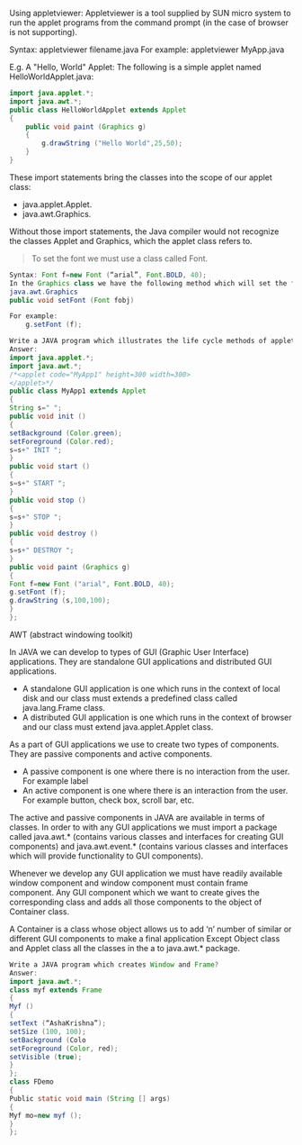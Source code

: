 


Using appletviewer: Appletviewer is a tool supplied by SUN micro system to run the applet programs from the command prompt (in the case of browser is not supporting). 

Syntax: appletviewer filename.java
For example: appletviewer MyApp.java




E.g. A "Hello, World" Applet:  The following is a simple applet named HelloWorldApplet.java: 
```java
import java.applet.*; 
import java.awt.*; 
public class HelloWorldApplet extends Applet 
{
	public void paint (Graphics g) 
	{ 
		g.drawString ("Hello World",25,50); 
	} 
} 
```

 These import statements bring the classes into the scope of our applet class: 

- java.applet.Applet. 
- java.awt.Graphics. 

Without those import statements, the Java compiler would not recognize the classes Applet and Graphics, which the applet class refers to. 



> To set the font we must use a class called Font.

```java
Syntax: Font f=new Font (“arial”, Font.BOLD, 40);
In the Graphics class we have the following method which will set the font.
java.awt.Graphics
public void setFont (Font fobj)

For example:
	g.setFont (f);

Write a JAVA program which illustrates the life cycle methods of applet?
Answer:
import java.applet.*;
import java.awt.*;
/*<applet code="MyApp1" height=300 width=300>
</applet>*/
public class MyApp1 extends Applet
{
String s=" ";
public void init ()
{
setBackground (Color.green);
setForeground (Color.red);
s=s+" INIT ";
}
public void start ()
{
s=s+" START ";
}
public void stop ()
{
s=s+" STOP ";
}
public void destroy ()
{
s=s+" DESTROY ";
}
public void paint (Graphics g)
{
Font f=new Font ("arial", Font.BOLD, 40);
g.setFont (f);
g.drawString (s,100,100);
}
};

```


AWT (abstract windowing toolkit)

In JAVA we can develop to types of GUI (Graphic User Interface) applications. They are standalone GUI applications and distributed GUI applications.

* A standalone GUI application is one which runs in the context of local disk and our class must extends a predefined class called java.lang.Frame class.
* A distributed GUI application is one which runs in the context of browser and our class must extend java.applet.Applet class.

As a part of GUI applications we use to create two types of components. They are passive components and active components.

* A passive component is one where there is no interaction from the user. For example label
* An active component is one where there is an interaction from the user. For example button,
  check box, scroll bar, etc.

The active and passive components in JAVA are available in terms of classes. In order to with any GUI applications we must import a package called java.awt.* (contains various classes and interfaces for creating GUI components) and java.awt.event.* (contains various classes and interfaces which will provide functionality to GUI components).

Whenever we develop any GUI application we must have readily available window component and window component must contain frame component. Any GUI component which we want to create gives the corresponding class and adds all those components to the object of Container class.

A Container is a class whose object allows us to add ‘n’ number of similar or different GUI components to make a final application Except Object class and Applet class all the classes in the a to java.awt.* package.

```java
Write a JAVA program which creates Window and Frame?
Answer:
import java.awt.*;
class myf extends Frame
{
Myf ()
{
setText (“AshaKrishna”);
setSize (100, 100);
setBackground (Colo
setForeground (Color, red);
setVisible (true);
}
};
class FDemo
{
Public static void main (String [] args)
{
Myf mo=new myf ();
}
};
```